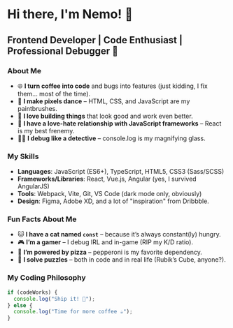 # Hi there, I'm Nemo! 👋

## Frontend Developer | Code Enthusiast | Professional Debugger 🐛

### About Me
- 🌐 **I turn coffee into code** and bugs into features (just kidding, I fix them... most of the time).
- 🎨 **I make pixels dance** – HTML, CSS, and JavaScript are my paintbrushes.
- 🚀 **I love building things** that look good and work even better.
- 🧠 **I have a love-hate relationship with JavaScript frameworks** – React is my best frenemy.
- 🕵️‍♂️ **I debug like a detective** – console.log is my magnifying glass.

### My Skills
- **Languages**: JavaScript (ES6+), TypeScript, HTML5, CSS3 (Sass/SCSS)
- **Frameworks/Libraries**: React, Vue.js, Angular (yes, I survived AngularJS)
- **Tools**: Webpack, Vite, Git, VS Code (dark mode only, obviously)
- **Design**: Figma, Adobe XD, and a lot of "inspiration" from Dribbble.

### Fun Facts About Me
- 🐱 **I have a cat named `const`** – because it’s always constant(ly) hungry.
- 🎮 **I’m a gamer** – I debug IRL and in-game (RIP my K/D ratio).
- 🍕 **I’m powered by pizza** – pepperoni is my favorite dependency.
- 🧩 **I solve puzzles** – both in code and in real life (Rubik’s Cube, anyone?).

### My Coding Philosophy
```javascript
if (codeWorks) {
  console.log("Ship it! 🚀");
} else {
  console.log("Time for more coffee ☕");
}
```
<!--  <span > 
<img height="50" src="https://raw.githubusercontent.com/devicons/devicon/master/icons/css3/css3-original-wordmark.svg" />
<img height="10" src="./list.png" />
<img height="50" src="https://raw.githubusercontent.com/devicons/devicon/master/icons/html5/html5-original-wordmark.svg" />
<img height="10" src="./list.png" />
<img height="50" src="https://raw.githubusercontent.com/devicons/devicon/master/icons/javascript/javascript-original.svg" />
<img height="10" src="./list.png" />
<img height="50" src="https://raw.githubusercontent.com/devicons/devicon/master/icons/typescript/typescript-original.svg" />
<img height="10" src="./list.png" />
<img height="50" src="https://raw.githubusercontent.com/devicons/devicon/master/icons/nodejs/nodejs-original-wordmark.svg" />
<img height="10" src="./list.png" />
<img height="50" src="./npm.png" />
<img height="10" src="./list.png" />
<img height="50" src="./Angular.png" />
<img height="10" src="./list.png" />
<img height="50" src="https://raw.githubusercontent.com/devicons/devicon/master/icons/react/react-original-wordmark.svg" />
<img height="10" src="./list.png" />
<img height="50" src="https://raw.githubusercontent.com/devicons/devicon/master/icons/vuejs/vuejs-original-wordmark.svg" />
<a href="https://www.tradingview.com/"><img height="10" src="./list.png" /></a>
<img height="50" src="./tv.png" />
<img height="10" src="./list.png" />
<img height="50" src="./echarts.png" />
<img height="10" src="./list.png" />
<img height="50" src="./threeJs.png" />
<img height="10" src="./list.png" />
<img height="50" src="https://raw.githubusercontent.com/devicons/devicon/master/icons/mysql/mysql-original-wordmark.svg" />
<img height="10" src="./list.png" />
<img height="50" src="./sentry.png" />
</span> -->

<!--  [![nemo-crypto](https://github-profile-trophy.vercel.app/?username=nemo-crypto)](https://github.com/ryo-ma/github-profile-trophy) --> 
<!--  [![nemo-crypto](https://github-readme-stats.vercel.app/api?username=nemo-crypto)](https://github.com/anuraghazra/github-readme-stats) --> 
 




